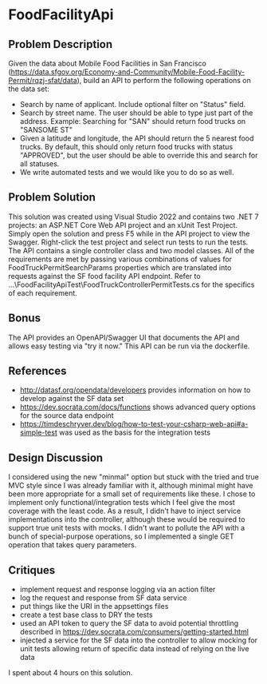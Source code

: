 # FoodFacilityApi

## Problem Description
Given the data about Mobile Food Facilities in San Francisco (https://data.sfgov.org/Economy-and-Community/Mobile-Food-Facility-Permit/rqzj-sfat/data), build an API to perform the following operations on the data set:

- Search by name of applicant. Include optional filter on "Status" field.
- Search by street name. The user should be able to type just part of the address. Example: Searching for "SAN" should return food trucks on "SANSOME ST"
- Given a latitude and longitude, the API should return the 5 nearest food trucks. By default, this should only return food trucks with status "APPROVED", but the user should be able to override this and search for all statuses.
- We write automated tests and we would like you to do so as well.

## Problem Solution
This solution was created using Visual Studio 2022 and contains two .NET 7 projects: an ASP.NET Core Web API project and an xUnit Test Project.  Simply open the solution and press F5 while in the API project to view the Swagger.  Right-click the test project and select run tests to run the tests.  The API contains a single controller class and two model classes.  All of the requirements are met by passing various combinations of values for FoodTruckPermitSearchParams properties which are translated into requests against the SF food facility API endpoint.  Refer to ...\FoodFacilityApiTest\FoodTruckControllerPermitTests.cs for the specifics of each requirement.

## Bonus
The API provides an OpenAPI/Swagger UI that documents the API and allows easy testing via "try it now."  This API can be run via the dockerfile.

## References
- http://datasf.org/opendata/developers provides information on how to develop against the SF data set
- https://dev.socrata.com/docs/functions shows advanced query options for the source data endpoint
- https://timdeschryver.dev/blog/how-to-test-your-csharp-web-api#a-simple-test was used as the basis for the integration tests

## Design Discussion
I considered using the new "minmal" option but stuck with the tried and true MVC style since I was already familiar with it, although minimal might have been more appropriate for a small set of requirements like these.  I chose to implement only functional/integration tests which I feel give the most coverage with the least code.  As a result, I didn't have to inject service implementations into the controller, although these would be required to support true unit tests with mocks.  I didn't want to pollute the API with a bunch of special-purpose operations, so I implemented a single GET operation that takes query parameters.

## Critiques
- implement request and response logging via an action filter
- log the request and response from SF data service
- put things like the URI in the appsettings files
- create a test base class to DRY the tests
- used an API token to query the SF data to avoid potential throttling described in https://dev.socrata.com/consumers/getting-started.html
- injected a service for the SF data into the controller to allow mocking for unit tests allowing return of specific data instead of relying on the live data

I spent about 4 hours on this solution.

